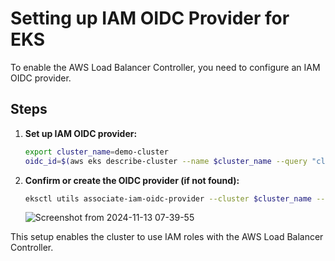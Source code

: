 # Setting up IAM OIDC Provider for EKS

To enable the AWS Load Balancer Controller, you need to configure an IAM OIDC provider.

## Steps

1. **Set up IAM OIDC provider:**
    ```bash
    export cluster_name=demo-cluster
    oidc_id=$(aws eks describe-cluster --name $cluster_name --query "cluster.identity.oidc.issuer" --output text | cut -d '/' -f 5)
    ```
2. **Confirm or create the OIDC provider (if not found):**
     ```bash
     eksctl utils associate-iam-oidc-provider --cluster $cluster_name --approve
     ```
     ![Screenshot from 2024-11-13 07-39-55](https://github.com/user-attachments/assets/45b9f156-902e-4182-9290-ad4d37c2b9cf)

This setup enables the cluster to use IAM roles with the AWS Load Balancer Controller.
